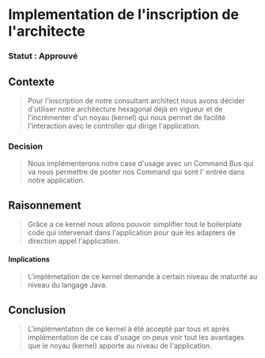 # Implementation de l'inscription de l'architecte

### Statut : Approuvé

## Contexte

> Pour l'inscription de notre consultant architect nous avons décider d'utiliser notre architecture hexagonal déjà en
> vigueur et de l'incrémenter d'un noyau (kernel) qui nous permet de facilité l'interaction avec le controller qui
> dirige
> l'application.

### Decision

> Nous implémenterons notre case d'usage avec un Command Bus qui va nous permettre de poster nos Command qui sont l'
> entrée dans notre application.

## Raisonnement

> Grâce a ce kernel nous allons pouvoir simplifier tout le boilerplate code qui intervenait dans l'application pour que
> les adapters de direction appel l'application.

#### Implications

> L'implémetation de ce kernel demande à certain niveau de maturité au niveau du langage Java.

## Conclusion

> L'implémentation de ce kernel à été accepté par tous et après implémentation de ce cas d'usage on peux voir tout les
> avantages que le noyau (kernel) apporte au niveau de
> l'application.